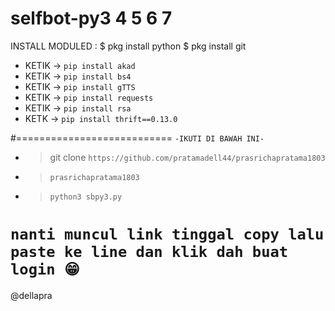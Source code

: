 # selfbot-py3 4 5 6 7


INSTALL MODULED :
           $ pkg install python
           $ pkg install git
- KETIK -> `pip install akad`
- KETIK -> `pip install bs4`
- KETIK -> `pip install gTTS`
- KETIK -> `pip install requests`
- KETIK -> `pip install rsa`
- KETK -> `pip install thrift==0.13.0`

#===========================
`-IKUTI DI BAWAH INI-`

- > git clone `https://github.com/pratamadell44/prasrichapratama1803`
- > `prasrichapratama1803`
- > `python3 sbpy3.py`

`nanti muncul link tinggal copy lalu paste ke line dan klik dah buat login 😁`
============================

@dellapra
